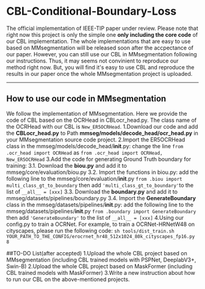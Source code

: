 # CBL-Conditional-Boundary-Loss
The official implementation of IEEE-TIP paper under review.
Please note that right now this project is only the simple one **only including the core code** of our CBL implementation.
The whole implementations that are easy to use based on MMsegmentation will be released soon after the accpectance of our paper. 
However, you can still use our CBL in MMsegmentation following our instructions.
Thus, it may seems not convinient to reproduce our method right now. But, you will find it's easy to use CBL and reproduce the results in our paper once the whole MMsegmentation project is uploaded.

---

## How to use our code in MMsegmentation
We follow the implementation of MMsegmentation. Here we provide the code of CBL based on the OCRHead in CBLocr_head.py.
The class name of the OCRHead with our CBL is `New_ER5OCRHead`. 
1.Download our code and add the **CBLocr_head.py** to Path **mmseg/models/decode_head/ocr_head.py** in your MMsegmentation source code project.
2.Import the ER5OCRHead class in the mmseg/models/decode_head/__init__.py:
  change the line `from .ocr_head import OCRHead` as `from .ocr_head import OCRHead, New_ER5OCRHead`
3.Add the code for generating Ground Truth boundary for training:
  3.1. Download the **biou.py** and add it to mmseg/core/evaluation/biou.py
  3.2. Import the functions in biou.py:
        add the following line to the mmseg/core/evaluation/__init__.py 
        `from .biou import multi_class_gt_to_boundary`
        then add `'multi_class_gt_to_boundary'`to the list of `__all__ = [xxx]`
  3.3. Download the **boundary.py** and add it to mmseg/datasets/pipelines/boundary.py
  3.4. Import the **GenerateBoundary** class in the mmseg/datasets/pipelines/__init__.py:
        add the following line to the mmseg/datasets/pipelines/__init__.py
        `from .boundary import GenerateBoundary`
        then add `'GenerateBoundary'` to the list of `__all__ = [xxx]`
4.Using our config.py to train a OCRNet.
  For example, to train a OCRNet-HRNetW48 on cityscapes, please run the following code:
  `sh tools/dist_train.sh YOUR_PATH_TO_THE_CONFIG/erocrnet_hr48_512x1024_80k_cityscapes_fp16.py 8`

##TO-DO List(after accepted)
1.Upload the whole CBL project based on MMsegmentation (including CBL trained models with PSPNet, DeeplabV3+, Swin-B)
2.Upload the whole CBL project based on MaskFormer (including CBL trained models with MaskFormer)
3.Write a new instruction about how to run our CBL on the above-mentioned projects.

